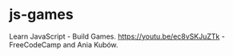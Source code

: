 # js-games
Learn JavaScript - Build Games. https://youtu.be/ec8vSKJuZTk - FreeCodeCamp and Ania Kubów.
